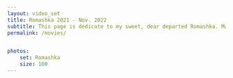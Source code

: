 ```yaml
---
layout: video_set
title: Romashka 2021 - Nov. 2022
subtitle: This page is dedicate to my sweet, dear departed Romashka. May her feral spirit live on.
permalink: /movies/


photos:
    set: Romashka
    size: 100
---
```


